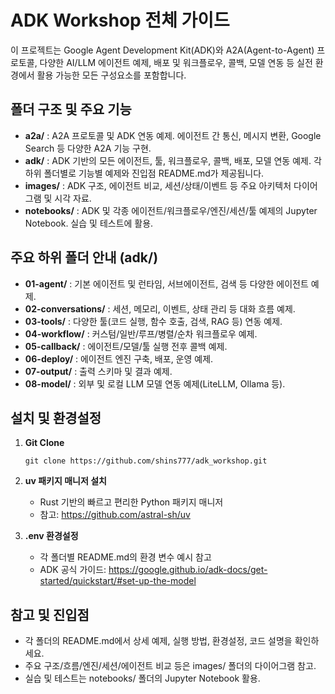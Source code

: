 # ADK Workshop 전체 가이드

이 프로젝트는 Google Agent Development Kit(ADK)와 A2A(Agent-to-Agent) 프로토콜, 다양한 AI/LLM 에이전트 예제, 배포 및 워크플로우, 콜백, 모델 연동 등 실전 환경에서 활용 가능한 모든 구성요소를 포함합니다.

## 폴더 구조 및 주요 기능

- **a2a/** : A2A 프로토콜 및 ADK 연동 예제. 에이전트 간 통신, 메시지 변환, Google Search 등 다양한 A2A 기능 구현.
- **adk/** : ADK 기반의 모든 에이전트, 툴, 워크플로우, 콜백, 배포, 모델 연동 예제. 각 하위 폴더별로 기능별 예제와 진입점 README.md가 제공됩니다.
- **images/** : ADK 구조, 에이전트 비교, 세션/상태/이벤트 등 주요 아키텍처 다이어그램 및 시각 자료.
- **notebooks/** : ADK 및 각종 에이전트/워크플로우/엔진/세션/툴 예제의 Jupyter Notebook. 실습 및 테스트에 활용.

## 주요 하위 폴더 안내 (adk/)

- **01-agent/** : 기본 에이전트 및 런타임, 서브에이전트, 검색 등 다양한 에이전트 예제.
- **02-conversations/** : 세션, 메모리, 이벤트, 상태 관리 등 대화 흐름 예제.
- **03-tools/** : 다양한 툴(코드 실행, 함수 호출, 검색, RAG 등) 연동 예제.
- **04-workflow/** : 커스텀/일반/루프/병렬/순차 워크플로우 예제.
- **05-callback/** : 에이전트/모델/툴 실행 전후 콜백 예제.
- **06-deploy/** : 에이전트 엔진 구축, 배포, 운영 예제.
- **07-output/** : 출력 스키마 및 결과 예제.
- **08-model/** : 외부 및 로컬 LLM 모델 연동 예제(LiteLLM, Ollama 등).

## 설치 및 환경설정

1. **Git Clone**
   ```
   git clone https://github.com/shins777/adk_workshop.git
   ```
2. **uv 패키지 매니저 설치**
   - Rust 기반의 빠르고 편리한 Python 패키지 매니저
   - 참고: https://github.com/astral-sh/uv

3. **.env 환경설정**
   - 각 폴더별 README.md의 환경 변수 예시 참고
   - ADK 공식 가이드: https://google.github.io/adk-docs/get-started/quickstart/#set-up-the-model

## 참고 및 진입점

- 각 폴더의 README.md에서 상세 예제, 실행 방법, 환경설정, 코드 설명을 확인하세요.
- 주요 구조/흐름/엔진/세션/에이전트 비교 등은 images/ 폴더의 다이어그램 참고.
- 실습 및 테스트는 notebooks/ 폴더의 Jupyter Notebook 활용.
